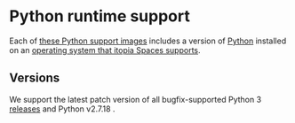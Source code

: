 # Python runtime support

Each of [these Python support images](https://github.com/orgs/itopia-inc/packages?tab=packages&repo_name=spaces-images&q=python)
includes a version of [Python](https://www.python.org/) installed on
an [operating system that itopia Spaces supports](https://github.com/itopia-inc/spaces-base-images/).

## Versions

We support the latest patch version of all bugfix-supported Python 3
[releases](https://www.python.org/downloads/)
and Python v2.7.18 .
